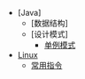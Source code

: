 * [Java]
  * [数据结构]
  * [设计模式]
    * [单例模式](java/design-mode/single-mode.md)
* [Linux](data-structure/)
  * [常用指令](data-structure/)
